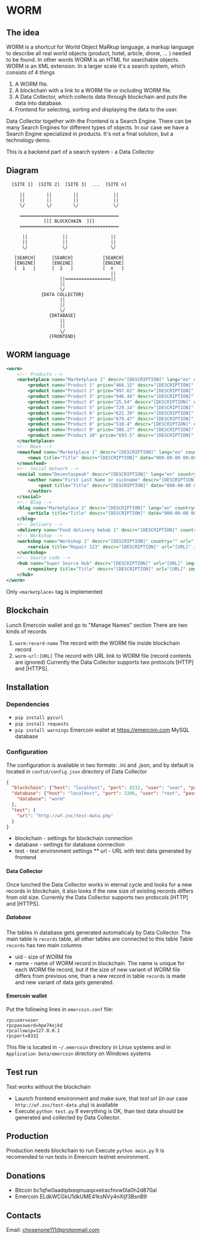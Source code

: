 # WORM
## The idea
WORM is a shortcut for World Object MaRkup language, a markup language to describe all real world objects (product, hotel, article, drone, ... ) needed to be found.
In other words WORM is an HTML for searchable objects.
WORM is an XML extension.
In a larger scale it's a search system, which consists of 4 things
1. A WORM file.
2. A blockchain with a link to a WORM file or including WORM file.
3. A Data Collector, which collects data through blockchain and puts the data into database.
4. Frontend for selecting, sorting and displaying the data to the user.

Data Collector together with the Frontend is a Search Engine.
There can be many Search Engines for different types of objects.
In our case we have a Search Engine specialized in products.
It's not a final solution, but a technology demo.

This is a backend part of a search system - a Data Collector
## Diagram
```
  [SITE 1]  [SITE 2]  [SITE 3]  ...  [SITE n]
  
     ||        ||        ||             ||
     ||        ||        ||             ||
     \/        \/        \/             \/
     
     =====================================
              [[[ BLOCKCHAIN  ]]]
     =====================================
  
      ||             ||                ||
      ||             ||                ||
      \/             \/                \/
     
   [SEARCH]      [SEARCH]           [SEARCH]
   [ENGINE]      [ENGINE]           [ENGINE]
   [  1   ]      [  2   ]           [  n   ]
                                       ||
                    ||=================||
                    ||      
                    \/                                 
             {DATA COLLECTOR}
                    ||
                    ||
                    \/      
                {DATABASE}
                    ||
                    ||
                    \/
                {FRONTEND}    
```
## WORM language
```xml
<worm>
    <!-- Products -->
    <marketplace name="Marketplace 1" descr="[DESCRIPTION]" lang="en" country="" url="[URL]" img="[IMAGE-URL]">
        <product name="Product 1" price="466.15" descr="[DESCRIPTION]" url="[URL]" img="[IMAGE-URL]" tags="tag3,Subtag333,SSR"/>
        <product name="Product 2" price="997.62" descr="[DESCRIPTION]" url="[URL]" img="[IMAGE-URL]" tags="tag3,Subtag33,SSQ"/>
        <product name="Product 3" price="946.44" descr="[DESCRIPTION]" url="[URL]" img="[IMAGE-URL]" tags="tag5,Subtag555,SSMMM"/>
        <product name="Product 4" price="25.54" descr="[DESCRIPTION]" url="[URL]" img="[IMAGE-URL]" tags="tag4,Subtag444,Subtag444"/>
        <product name="Product 5" price="729.14" descr="[DESCRIPTION]" url="[URL]" img="[IMAGE-URL]" tags="tag4,Subtag4444,SSB"/>
        <product name="Product 6" price="622.39" descr="[DESCRIPTION]" url="[URL]" img="[IMAGE-URL]" tags="tag1,Subtag1,SS3"/>
        <product name="Product 7" price="679.47" descr="[DESCRIPTION]" url="[URL]" img="[IMAGE-URL]" tags="tag1,Subtag3,SS13"/>
        <product name="Product 8" price="510.4" descr="[DESCRIPTION]" url="[URL]" img="[IMAGE-URL]" tags="tag2,Subtag22,SSA"/>
        <product name="Product 9" price="386.17" descr="[DESCRIPTION]" url="[URL]" img="[IMAGE-URL]" tags="tag4,Subtag444,SSC"/>
        <product name="Product 10" price="693.5" descr="[DESCRIPTION]" url="[URL]" img="[IMAGE-URL]" tags="tag4,Subtag4444,SSB"/>
    </marketplace>
    <!-- News -->
    <newsfeed name="Marketplace 1" descr="[DESCRIPTION]" lang="en" country="" url="[URL]" img="[IMAGE-URL]">
        <news title="Title" descr="[DESCRIPTION]" date="000-00-00 00:00" url="[URL]" img="[IMAGE-URL]" author="First Last Name" tags="tag1,tag2,tag3"/>
    </newsfeed>
    <!-- Social Network -->
    <social name="Decentaspeak" descr="[DESCRIPTION]" lang="en" country="" url="[URL]" img="[IMAGE-URL]">
        <author name="First Last Name or nickname" descr="[DESCRIPTION]" url="[URL]" img="[IMAGE-URL]" friends="Friend 1,Friend 2,Author 3" tags="tag1,tag2,tag3">
            <post title="Title" descr="[DESCRIPTION]" date="000-00-00 00:00" url="[URL]" img="[IMAGE-URL]" likes="666" tags="tag1,tag2,tag3"/>
        </author>
    </social>
    <!-- Blog -->
    <blog name="Marketplace 1" descr="[DESCRIPTION]" lang="en" country="" url="[URL]" img="[IMAGE-URL]">
        <article title="Title" descr="[DESCRIPTION]" date="000-00-00 00:00" url="[URL]" img="[IMAGE-URL]" author="First Last Name" tags="tag1,tag2,tag3"/>
    </blog>
    <!-- Delivery -->
    <delivery name="Food delivery kebab 1" descr="[DESCRIPTION]" country="" url="[URL]" img="[IMAGE-URL]" tags="tag1,tag2,tag3"/>
    <!-- Workshop -->
    <workshop name="Workshop 1" descr="[DESCRIPTION]" country="" url="[URL]" img="[IMAGE-URL]">
        <service title="Repair 123" descr="[DESCRIPTION]" url="[URL]" img="[IMAGE-URL]" tags="tag1,tag2,tag3"/>
    </workshop>
    <!-- Source code -->
    <hub name="Super Source Hub" descr="[DESCRIPTION]" url="[URL]" img="[IMAGE-URL]">
        <repository title="Title" descr="[DESCRIPTION]" url="[URL]" img="[IMAGE-URL]" author="First Last Name or nickname" lang="c++" tags="tag1,tag2,tag3"/>
    </hub>
</worm>
```
Only `<marketplace>` tag is implemented
## Blockchain
Lunch Emercoin wallet and go to "Manage Names" section
There are two kinds of records
1. `worm:record-name` The record with the WORM file inside blockchain record
2. `worm-url:[URL]`  The record with URL link to WORM file (record contents are ignored)
Currently the Data Collector supports two protocols [HTTP] and [HTTPS].
## Installation
### Dependencies
* `pip install pycurl`
* `pip install requests`
* `pip install warnings`
Emercoin wallet at https://emercoin.com
MySQL database
### Configuration
The configuration is available in two formats: .ini and .json, and by default is located in `confid/config.json` directory of Data Collector
```json
{
  "blockchain": {"host": "localhost", "port": 8332, "user": "user", "password": "hpe74xjkd"},
  "database": {"host": "localhost", "port": 3306, "user": "root", "password": "root",
    "database": "worm"
  },
  "test": {
    "url": "http://wf.zxc/test-data.php"
  }
}
```
* blockchain - settings for blockchain connection
* database - settings for database connection
* test - test environment settings
** url - URL with test data generated by frontend
#### Data Collector
Once lunched the Data Collector works in eternal cycle and looks for a new records in blockchain, it also looks if the new size of existing records differs from old size.
Currently the Data Collector supports two protocols [HTTP] and [HTTPS].
##### Database
The tables in database gets generated automaticaly by Data Collector.
The main table is `records` table, all other tables are connected to this table
Table `records` has two main columns
* uid - size of WORM file
* name - name of WORM record in blockchain.
The name is unique for each WORM file record, but if the size of new variant of WORM file differs from previous one, than a new record in table `records` is made and new variant of data gets generated.
#### Emercoin wallet
Put the following lines in `emercoin.conf` file:
```
rpcuser=user
rpcpassword=hpe74xjkd
rpcallowip=127.0.0.1
rpcport=8332
```
This file is located in `~/.emercoin` directory in Linux systems and in `Application Data/emercoin` directory on Windows systems
## Test run
Test works without the blockchain
* Launch frontend environment and make sure, that *test url* (in our case `http://wf.zxc/test-data.php`)  is available
* Execute `python test.py`
If everything is OK, than test data should be generated and collected by Data Collector.
## Production
Production needs blockchain to run
Execute `python main.py`
It is recomended to run tests in Emercoin testnet environment.
## Donations
* Bitcoin bc1qfw0aadqdxeqmuaqxxelracfnvw0la0h2d870al
* Emercoin ELdkWCGkU1dkUME41ksNVy4nXijf3BsnB9
## Contacts
Email: chosenone111@protonmail.com